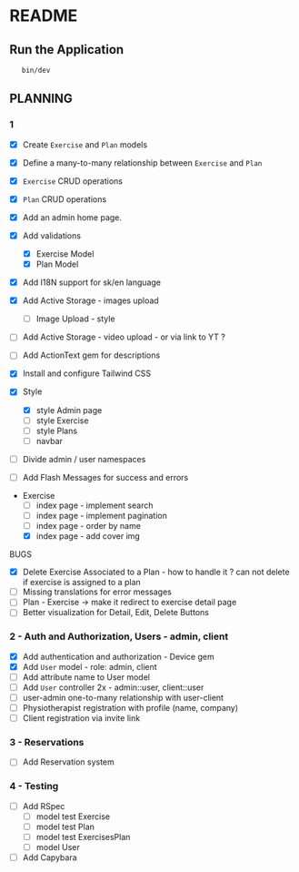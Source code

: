 # README

## Run the Application

```bash
   bin/dev
```

## PLANNING

### 1
- [x] Create `Exercise` and `Plan` models
- [x] Define a many-to-many relationship between `Exercise` and `Plan`
- [x] `Exercise` CRUD operations
- [x] `Plan` CRUD operations
- [x] Add an admin home page.

- [x] Add validations
  - [x] Exercise Model
  - [x] Plan Model

- [x] Add I18N support for sk/en language
- [x] Add Active Storage - images upload
  - [ ] Image Upload - style 
- [ ] Add Active Storage - video upload - or via link to YT ?
- [ ] Add ActionText gem for descriptions

- [x] Install and configure Tailwind CSS
- [x] Style
  - [x] style Admin page
  - [ ] style Exercise
  - [ ] style Plans
  - [ ] navbar

- [ ] Divide admin / user namespaces
- [ ] Add Flash Messages for success and errors

- Exercise 
  - [ ] index page - implement search
  - [ ] index page - implement pagination
  - [ ] index page - order by name
  - [x] index page - add cover img 

BUGS
- [x] Delete Exercise Associated to a Plan - how to handle it ? can not delete if exercise is assigned to a plan
- [ ] Missing translations for error messages
- [ ] Plan - Exercise -> make it redirect to exercise detail page
- [ ] Better visualization for Detail, Edit, Delete Buttons

### 2 - Auth and Authorization, Users - admin, client
- [x] Add authentication and authorization - Device gem
- [x] Add `User` model - role: admin, client
- [ ] Add attribute name to User model
- [ ] Add `User` controller 2x - admin::user, client::user
- [ ] user-admin one-to-many relationship with user-client
- [ ] Physiotherapist registration with profile (name, company)
- [ ] Client registration via invite link

### 3 - Reservations
- [ ] Add Reservation system

### 4 - Testing
- [ ] Add RSpec
  - [ ] model test Exercise
  - [ ] model test Plan
  - [ ] model test ExercisesPlan
  - [ ] model User 
  
- [ ] Add Capybara
